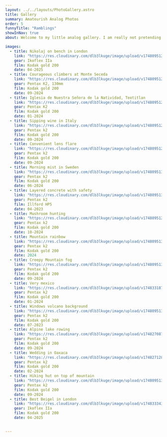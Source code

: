 ```yaml
---
layout: ../../layouts/PhotoGallery.astro
title: Gallery
summary: Amateurish Analog Photos
order: 5
funnyTitle: "Ramblings"
showInNav: true
about: Welcome to my little analog gallery. I am really not pretending to be a professional photographer and this is <mark>just a humble little gallery</mark> of the photos I felt was okay to share. In reality my favourite photos include family and friends - whom I don't feel comfortable sharing online without permission. You can read more about my thoughs on analog photography [here](http://nikolicht.github.io/portfolio/blog/analog_photos). I don't do much editing of the photos, but probably should.

images: 
  - title: Nikolaj on bench in London
    link: "https://res.cloudinary.com/dlb3lkuge/image/upload/v1748095129/000004640006.jpg_compressed_jnitrb.jpg"
    gear: Ikoflex IIa
    film: Kodak gold 200
    date: 04-2025
  - title: Courageous climbers at Monte Seceda
    link: "https://res.cloudinary.com/dlb3lkuge/image/upload/v1748095121/000037950029.jpg_compressed_jp9x7u.jpg"
    gear: Pentax K2, 130mm
    film: Kodak gold 200
    date: 09-2024
  - title: Iglesia de Nuestra Señora de la Natividad, Teotitlan
    link: "https://res.cloudinary.com/dlb3lkuge/image/upload/v1748095125/000048550019.jpg_compressed_r6tuav.jpg"
    gear: Pentax K2
    film: Kodak gold 200
    date: 01-2024
  - title: Sipping wine in Italy
    link: "https://res.cloudinary.com/dlb3lkuge/image/upload/v1748095129/000078550022.jpg_compressed_mnqexk.jpg"
    gear: Pentax k2
    film: Kodak gold 200
    date: 09-2024
  - title: Convenient lens flare
    link: "https://res.cloudinary.com/dlb3lkuge/image/upload/v1748095121/000037950030.jpg_compressed_dsss0m.jpg"
    gear: Pentax k2
    film: Kodak gold 200
    date: 09-2024
  - title: Morning mist in Sweden
    link: "https://res.cloudinary.com/dlb3lkuge/image/upload/v1748095130/000004720018.jpg_compressed_hileq4.jpg"
    gear: Pentax k2
    film: Kodak gold 200
    date: 06-2024
  - title: Layered concrete with safety
    link: "https://res.cloudinary.com/dlb3lkuge/image/upload/v1748095132/000008770014.jpg_compressed_skafb7.jpg"
    gear: Pentax k2
    film: Illford HP5
    date: 04-2023
  - title: Mushroom hunting
    link: "https://res.cloudinary.com/dlb3lkuge/image/upload/v1748095127/000068420003.png_compressed_vqlele.jpg"
    gear: Pentax k2
    film: Kodak gold 200
    date: 10-2024
  - title: Mountain rainbow
    link: "https://res.cloudinary.com/dlb3lkuge/image/upload/v1748095134/000037950008.jpg_compressed_duippd.jpg"
    gear: Pentax k2
    film: Kodak gold 200
    date: 2024
  - title: Creepy Mountain fog
    link: "https://res.cloudinary.com/dlb3lkuge/image/upload/v1748095137/000037950009.jpg_compressed_ng45ha.jpg"
    gear: Pentax k2
    film: Kodak gold 200
    date: 09-2024
  - title: Very mexico
    link: "https://res.cloudinary.com/dlb3lkuge/image/upload/v1748331875/000048550009.jpg_compressed_uwdeq8.jpg"
    gear: Pentax k2
    film: Kodak gold 200
    date: 01-2024
  - title: Windows volcano background
    link: "https://res.cloudinary.com/dlb3lkuge/image/upload/v1748095130/000004960007.jpg_compressed_qrrezu.jpg"
    gear: Pentax k2
    film: Kodak gold 200
    date: 07-2023
  - title: Alpine lake rowing
    link: "https://res.cloudinary.com/dlb3lkuge/image/upload/v1748270870/000078550009_o5pxce.jpg"
    gear: Pentax k2
    film: Kodak gold 200
    date: 09-2024
  - title: Wedding in Oaxaca
    link: "https://res.cloudinary.com/dlb3lkuge/image/upload/v1748271284/000048560027_vs91li.jpg"
    gear: Pentax k2
    film: Kodak gold 200
    date: 02-2024
  - title: Hiking hut on top of mountain
    link: "https://res.cloudinary.com/dlb3lkuge/image/upload/v1748095139/000037950018.jpg_compressed_lnbxqw.jpg"
    gear: Pentax k2
    film: Kodak gold 200
    date: 09-2024
  - title: Best Beigel in London
    link: "https://res.cloudinary.com/dlb3lkuge/image/upload/v1748333436/000004640004_01_nqam3f.png"
    gear: Ikoflex IIa
    film: Kodak gold 200
    date: 04-2025
    

---
```


<PhotoGallery />